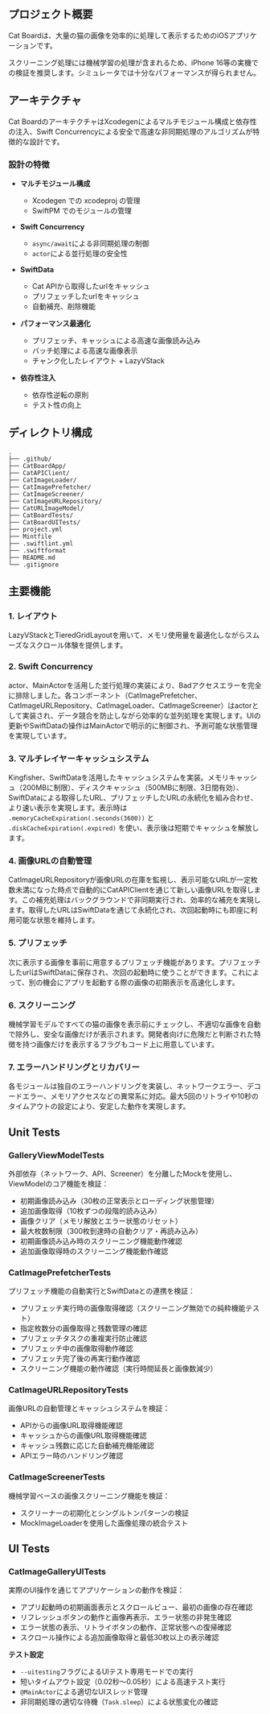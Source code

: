 ## プロジェクト概要

Cat Boardは、大量の猫の画像を効率的に処理して表示するためのiOSアプリケーションです。

スクリーニング処理には機械学習の処理が含まれるため、iPhone 16等の実機での検証を推奨します。シミュレータでは十分なパフォーマンスが得られません。

## アーキテクチャ

Cat BoardのアーキテクチャはXcodegenによるマルチモジュール構成と依存性の注入、Swift Concurrencyによる安全で高速な非同期処理のアルゴリズムが特徴的な設計です。

### 設計の特徴

- **マルチモジュール構成**
  - Xcodegen での xcodeproj の管理
  - SwiftPM でのモジュールの管理

- **Swift Concurrency**
  - `async/await`による非同期処理の制御
  - `actor`による並行処理の安全性

- **SwiftData**
  - Cat APIから取得したurlをキャッシュ
  - プリフェッチしたurlをキャッシュ
  - 自動補充、削除機能

- **パフォーマンス最適化**
  - プリフェッチ、キャッシュによる高速な画像読み込み
  - バッチ処理による高速な画像表示
  - チャンク化したレイアウト + LazyVStack

- **依存性注入**
  - 依存性逆転の原則
  - テスト性の向上

## ディレクトリ構成

```
.
├── .github/
├── CatBoardApp/
├── CatAPIClient/
├── CatImageLoader/
├── CatImagePrefetcher/
├── CatImageScreener/
├── CatImageURLRepository/
├── CatURLImageModel/
├── CatBoardTests/
├── CatBoardUITests/
├── project.yml
├── Mintfile
├── .swiftlint.yml
├── .swiftformat
├── README.md
└── .gitignore
```

## 主要機能

### 1. レイアウト
LazyVStackとTieredGridLayoutを用いて、メモリ使用量を最適化しながらスムーズなスクロール体験を提供します。

### 2. Swift Concurrency
actor、MainActorを活用した並行処理の実装により、Badアクセスエラーを完全に排除しました。各コンポーネント（CatImagePrefetcher、CatImageURLRepository、CatImageLoader、CatImageScreener）はactorとして実装され、データ競合を防止しながら効率的な並列処理を実現します。UIの更新やSwiftDataの操作はMainActorで明示的に制御され、予測可能な状態管理を実現しています。

### 3. マルチレイヤーキャッシュシステム
Kingfisher、SwiftDataを活用したキャッシュシステムを実装。メモリキャッシュ（200MBに制限）、ディスクキャッシュ（500MBに制限、3日間有効）、SwiftDataによる取得したURL、プリフェッチしたURLの永続化を組み合わせ、より速い表示を実現します。表示時は `.memoryCacheExpiration(.seconds(3600))` と `.diskCacheExpiration(.expired)` を使い、表示後は短期でキャッシュを解放します。

### 4. 画像URLの自動管理
CatImageURLRepositoryが画像URLの在庫を監視し、表示可能なURLが一定枚数未満になった時点で自動的にCatAPIClientを通じて新しい画像URLを取得します。この補充処理はバックグラウンドで非同期実行され、効率的な補充を実現します。取得したURLはSwiftDataを通じて永続化され、次回起動時にも即座に利用可能な状態を維持します。

### 5. プリフェッチ
次に表示する画像を事前に用意するプリフェッチ機能があります。プリフェッチしたurlはSwiftDataに保存され、次回の起動時に使うことができます。これによって、別の機会にアプリを起動する際の画像の初期表示を高速化します。

### 6. スクリーニング
機械学習モデルですべての猫の画像を表示前にチェックし、不適切な画像を自動で除外し、安全な画像だけが表示されます。開発者向けに危険だと判断された特徴を持つ画像だけを表示するフラグもコード上に用意しています。

### 7. エラーハンドリングとリカバリー
各モジュールは独自のエラーハンドリングを実装し、ネットワークエラー、デコードエラー、メモリアクセスなどの異常系に対応。最大5回のリトライや10秒のタイムアウトの設定により、安定した動作を実現します。
  
## Unit Tests

### **GalleryViewModelTests**
外部依存（ネットワーク、API、Screener）を分離したMockを使用し、ViewModelのコア機能を検証：

- 初期画像読み込み（30枚の正常表示とローディング状態管理）
- 追加画像取得（10枚ずつの段階的読み込み）
- 画像クリア（メモリ解放とエラー状態のリセット）
- 最大枚数制限（300枚到達時の自動クリア・再読み込み）
- 初期画像読み込み時のスクリーニング機能動作確認
- 追加画像取得時のスクリーニング機能動作確認

### **CatImagePrefetcherTests**
プリフェッチ機能の自動実行とSwiftDataとの連携を検証：

- プリフェッチ実行時の画像取得確認（スクリーニング無効での純粋機能テスト）
- 指定枚数分の画像取得と残数管理の確認
- プリフェッチタスクの重複実行防止確認
- プリフェッチ中の画像取得動作確認
- プリフェッチ完了後の再実行動作確認
- スクリーニング機能の動作確認（実行時間延長と画像数減少）

### **CatImageURLRepositoryTests**
画像URLの自動管理とキャッシュシステムを検証：

- APIからの画像URL取得機能確認
- キャッシュからの画像URL取得機能確認
- キャッシュ残数に応じた自動補充機能確認
- APIエラー時のハンドリング確認

### **CatImageScreenerTests**
機械学習ベースの画像スクリーニング機能を検証：

- スクリーナーの初期化とシングルトンパターンの検証
- MockImageLoaderを使用した画像処理の統合テスト

## UI Tests

### **CatImageGalleryUITests**
実際のUI操作を通じてアプリケーションの動作を検証：

- アプリ起動時の初期画面表示とスクロールビュー、最初の画像の存在確認
- リフレッシュボタンの動作と画像再表示、エラー状態の非発生確認
- エラー状態の表示、リトライボタンの動作、正常状態への復帰確認
- スクロール操作による追加画像取得と最低30枚以上の表示確認

**テスト設定**
- `--uitesting`フラグによるUIテスト専用モードでの実行
- 短いタイムアウト設定（0.02秒〜0.05秒）による高速テスト実行
- `@MainActor`による適切なUIスレッド管理
- 非同期処理の適切な待機（`Task.sleep`）による状態変化の確認
